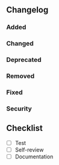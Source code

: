Changelog
---------

### Added

### Changed

### Deprecated

### Removed

### Fixed

### Security

Checklist
----------

* [ ] Test
* [ ] Self-review
* [ ] Documentation
